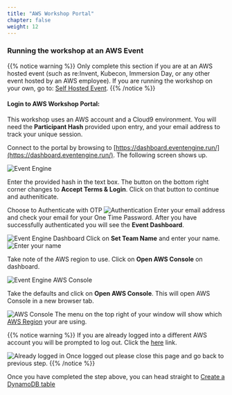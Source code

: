 ```yaml
---
title: "AWS Workshop Portal"
chapter: false
weight: 12
---
```


### Running the workshop at an AWS Event

{{% notice warning %}}
Only complete this section if you are at an AWS hosted event (such as re:Invent,
Kubecon, Immersion Day, or any other event hosted by an AWS employee). If you are running the workshop on your own, go to:
[Self Hosted Event](../self_hosted/).
{{% /notice %}}

#### Login to AWS Workshop Portal:

This workshop uses an AWS account and a Cloud9 environment. You will need the **Participant Hash** provided upon entry, and your email address to track your unique session.

Connect to the portal by browsing to [https://dashboard.eventengine.run/](https://dashboard.eventengine.run/). The following screen shows up.



![Event Engine](/images/event-engine-initial-screen.png)

Enter the provided hash in the text box. The button on the bottom right corner changes to **Accept Terms & Login**. Click on that button to continue and autheniticate.

Choose to Authenticate with OTP
![Authentication](/images/sign-in-otp.png)
Enter your email address and check your email for your One Time Password.
After you have successfully authenticated you will see the **Event Dashboard**.

![Event Engine Dashboard](/images/event-dashboard.png)
Click on **Set Team Name** and enter your name.
![Enter your name](/images/set-team-name.png)


Take note of the AWS region to use.
Click on **Open AWS Console** on dashboard.


![Event Engine AWS Console](/images/open-console.png)

Take the defaults and click on **Open AWS Console**. This will open AWS Console in a new browser tab.



![AWS Console](/images/console.png)
The menu on the top right of your window will show which [AWS Region](https://docs.aws.amazon.com/general/latest/gr/rande.html#regional-endpoints) your are using. 

{{% notice warning %}}
If you are already logged into a different AWS account you will be prompted to log out. Click the [here](https://signin.aws.amazon.com/oauth?Action=logout&redirect_uri=aws.amazon.com) link.

![Already logged in](/images/logout-before-logging-in.png)
Once logged out please close this page and go back to previous step.
{{% /notice %}}

Once you have completed the step above, you can head straight to [Create a DynamoDB table](/010_createadynamodbtable/)